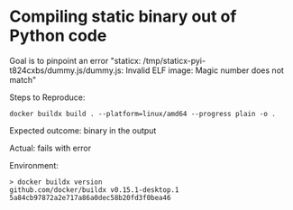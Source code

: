 # Compiling static binary out of Python code

Goal is to pinpoint an error "staticx: /tmp/staticx-pyi-t824cxbs/dummy.js/dummy.js: Invalid ELF image: Magic number does not match"

Steps to Reproduce:
```shell
docker buildx build . --platform=linux/amd64 --progress plain -o .
```

Expected outcome: binary in the output

Actual: fails with error

Environment:
```
> docker buildx version
github.com/docker/buildx v0.15.1-desktop.1 5a84cb97872a2e717a86a0dec58b20fd3f0bea46
```
